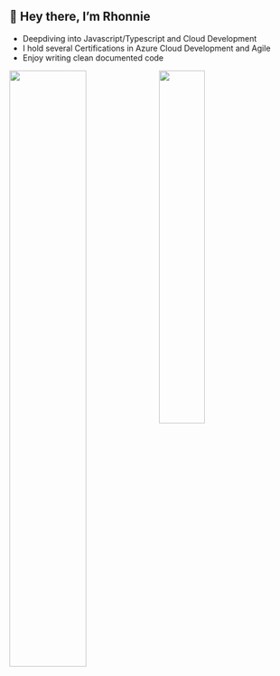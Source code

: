 ## 👋 Hey there, I’m Rhonnie
- Deepdiving into Javascript/Typescript and Cloud Development
- I hold several Certifications in Azure Cloud Development and Agile 
- Enjoy writing clean documented code 

<img align='left' width='52%' src="https://github-readme-stats.vercel.app/api?username=rhonnieal&hide=stars,issues&show_icons=true&theme=buefy" />

<img align='left' width='40%' src="https://github-readme-stats.vercel.app/api/top-langs/?username=rhonnieal&layout=compact" />
